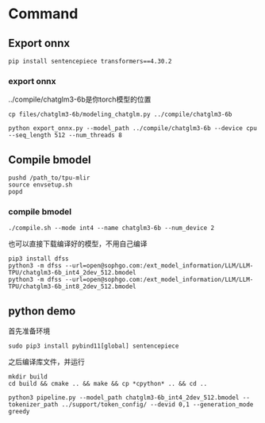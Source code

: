 # Command

## Export onnx

```shell
pip install sentencepiece transformers==4.30.2
```

### export onnx
../compile/chatglm3-6b是你torch模型的位置
```shell
cp files/chatglm3-6b/modeling_chatglm.py ../compile/chatglm3-6b

python export_onnx.py --model_path ../compile/chatglm3-6b --device cpu --seq_length 512 --num_threads 8
```

## Compile bmodel

```shell
pushd /path_to/tpu-mlir
source envsetup.sh
popd
```

### compile bmodel
```shell
./compile.sh --mode int4 --name chatglm3-6b --num_device 2
```

也可以直接下载编译好的模型，不用自己编译
```shell
pip3 install dfss
python3 -m dfss --url=open@sophgo.com:/ext_model_information/LLM/LLM-TPU/chatglm3-6b_int4_2dev_512.bmodel
python3 -m dfss --url=open@sophgo.com:/ext_model_information/LLM/LLM-TPU/chatglm3-6b_int8_2dev_512.bmodel
```

## python demo
首先准备环境
```shell
sudo pip3 install pybind11[global] sentencepiece
```
之后编译库文件，并运行
```shell
mkdir build
cd build && cmake .. && make && cp *cpython* .. && cd ..

python3 pipeline.py --model_path chatglm3-6b_int4_2dev_512.bmodel --tokenizer_path ../support/token_config/ --devid 0,1 --generation_mode greedy
```
